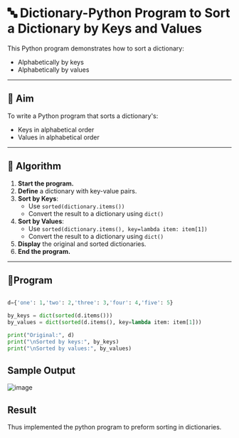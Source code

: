 # 🔤 Dictionary-Python Program to Sort a Dictionary by Keys and Values

This Python program demonstrates how to sort a dictionary:
- Alphabetically by keys
- Alphabetically by values

---

## 🎯 Aim

To write a Python program that sorts a dictionary's:
- Keys in alphabetical order
- Values in alphabetical order

---

## 🧠 Algorithm

1. **Start the program.**
2. **Define** a dictionary with key-value pairs.
3. **Sort by Keys**:
   - Use `sorted(dictionary.items())`
   - Convert the result to a dictionary using `dict()`
4. **Sort by Values**:
   - Use `sorted(dictionary.items(), key=lambda item: item[1])`
   - Convert the result to a dictionary using `dict()`
5. **Display** the original and sorted dictionaries.
6. **End the program.**

---

## 🧪Program

```python

d={'one': 1,'two': 2,'three': 3,'four': 4,'five': 5}

by_keys = dict(sorted(d.items()))
by_values = dict(sorted(d.items(), key=lambda item: item[1]))

print("Original:", d)
print("\nSorted by keys:", by_keys)
print("\nSorted by values:", by_values)

```

## Sample Output

![image](https://github.com/user-attachments/assets/3f11e20d-89c9-4cd0-bda9-a81a28b7e7f6)

## Result

Thus implemented the python program to preform sorting in dictionaries.

